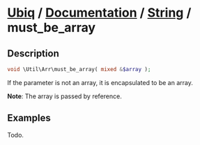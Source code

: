 [Ubiq](https://github.com/Pixel418/Ubiq#ubiq) / [Documentation](../index.md#readme) / [String](../index.md#array) / must_be_array
======


Description
-------- 

```php
void \Util\Arr\must_be_array( mixed &$array );
```

If the parameter is not an array, it is encapsulated to be an array.

**Note**: The array is passed by reference.



Examples
--------

Todo.